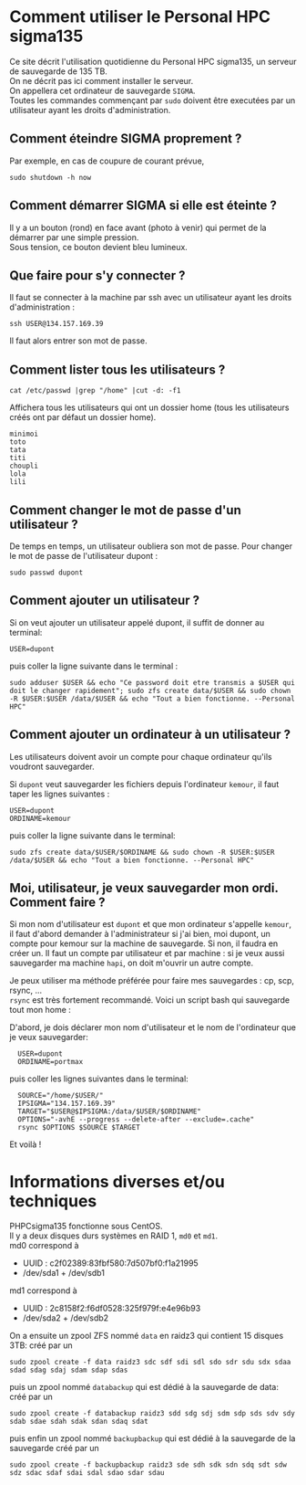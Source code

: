 Comment utiliser le Personal HPC sigma135 
=========================================

Ce site décrit l'utilisation quotidienne du Personal HPC sigma135, un serveur de sauvegarde de 135 TB.  
On ne décrit pas ici comment installer le serveur.  
On appellera cet ordinateur de sauvegarde `SIGMA`.  
Toutes les commandes commençant par `sudo` doivent être executées par un utilisateur ayant les droits d'administration.

Comment éteindre SIGMA proprement ?
-----------------------------------

Par exemple, en cas de coupure de courant prévue,
```
sudo shutdown -h now
```

Comment démarrer SIGMA si elle est éteinte ?
--------------------------------------------

Il y a un bouton (rond) en face avant (photo à venir) qui permet de la démarrer par une simple pression.  
Sous tension, ce bouton devient bleu lumineux.

Que faire pour s'y connecter ?
--------------------------------------------

Il faut se connecter à la machine par ssh avec un utilisateur ayant les droits d'administration :  
```
ssh USER@134.157.169.39
```
Il faut alors entrer son mot de passe.

Comment lister tous les utilisateurs ?
---------------------------------------
```
cat /etc/passwd |grep "/home" |cut -d: -f1
```

Affichera tous les utilisateurs qui ont un dossier home (tous les utilisateurs créés ont par défaut un dossier home). 
```
minimoi
toto
tata
titi
choupli
lola
lili
```


Comment changer le mot de passe d'un utilisateur ?
--------------------------------------------------
De temps en temps, un utilisateur oubliera son mot de passe.
Pour changer le mot de passe de l'utilisateur dupont :
```
sudo passwd dupont
```


Comment ajouter un utilisateur ?
--------------------------------
Si on veut ajouter un utilisateur appelé dupont, il suffit de donner au terminal:
```
USER=dupont
```
puis coller la ligne suivante dans le terminal :
```
sudo adduser $USER && echo "Ce password doit etre transmis a $USER qui doit le changer rapidement"; sudo zfs create data/$USER && sudo chown -R $USER:$USER /data/$USER && echo "Tout a bien fonctionne. --Personal HPC"

```

Comment ajouter un ordinateur à un utilisateur ?
------------------------------------------------

Les utilisateurs doivent avoir un compte pour chaque ordinateur qu'ils voudront sauvegarder.

Si `dupont` veut sauvegarder les fichiers depuis l'ordinateur `kemour`, il faut taper les lignes suivantes :
```
USER=dupont
ORDINAME=kemour
```

puis coller la ligne suivante dans le terminal:
```
sudo zfs create data/$USER/$ORDINAME && sudo chown -R $USER:$USER /data/$USER && echo "Tout a bien fonctionne. --Personal HPC"
```


Moi, utilisateur, je veux sauvegarder mon ordi. Comment faire ?
---------------------------------------------------------------

Si mon nom d'utilisateur est `dupont` et que mon ordinateur s'appelle `kemour`, il faut d'abord demander à l'administrateur si j'ai bien, moi dupont, un compte pour kemour sur la machine de sauvegarde. Si non, il faudra en créer un. Il faut un compte par utilisateur et par machine : si je veux aussi sauvegarder ma machine `hapi`, on doit m'ouvrir un autre compte.

Je peux utiliser ma méthode préférée pour faire mes sauvegardes : cp, scp, rsync, ...  
`rsync` est très fortement recommandé. Voici un script bash qui sauvegarde tout mon home :

D'abord, je dois déclarer mon nom d'utilisateur et le nom de l'ordinateur que je veux sauvegarder:
```
  USER=dupont
  ORDINAME=portmax
```

puis coller les lignes suivantes dans le terminal:
```
  SOURCE="/home/$USER/"
  IPSIGMA="134.157.169.39"
  TARGET="$USER@$IPSIGMA:/data/$USER/$ORDINAME"
  OPTIONS="-avhE --progress --delete-after --exclude=.cache"
  rsync $OPTIONS $SOURCE $TARGET
```
Et voilà !




Informations diverses et/ou techniques
=========================================

PHPCsigma135 fonctionne sous CentOS.  
Il y a deux disques durs systèmes en RAID 1, `md0` et `md1`.  
md0 correspond à
  - UUID : c2f02389:83fbf580:7d507bf0:f1a21995
  - /dev/sda1 + /dev/sdb1

md1 correspond à
  - UUID : 2c8158f2:f6df0528:325f979f:e4e96b93
  - /dev/sda2 + /dev/sdb2


On a ensuite un zpool ZFS nommé `data` en raidz3 qui contient 15 disques 3TB: 
créé par un   
```
sudo zpool create -f data raidz3 sdc sdf sdi sdl sdo sdr sdu sdx sdaa sdad sdag sdaj sdam sdap sdas
```

puis un zpool nommé `databackup` qui est dédié à la sauvegarde de data: 
créé par un   
```
sudo zpool create -f databackup raidz3 sdd sdg sdj sdm sdp sds sdv sdy sdab sdae sdah sdak sdan sdaq sdat
```

puis enfin un zpool nommé `backupbackup` qui est dédié à la sauvegarde de la sauvegarde
créé par un   
```
sudo zpool create -f backupbackup raidz3 sde sdh sdk sdn sdq sdt sdw sdz sdac sdaf sdai sdal sdao sdar sdau
```

